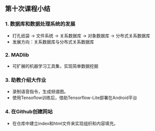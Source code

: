## 第十次课程小结

### 1. 数据库和数据处理系统的发展

- 打孔纸袋 → 文件系统 → 关系数据库 → 对象数据库 → 分布式关系数据库
- 发展方向：关系数据库与分布式关系数据库

### 2. MADlib

- 可扩展的机器学习工具集，实现简单数据挖掘

### 3. 助教介绍大作业

- 录制语音指令，生成频谱图。
- 使用Tensoflow训练后，借助Tensorflow-Lite部署在Android平台

### 4. 在Github创建网站

- 在仓库中建立index和html文件来实现组织和内容填充。